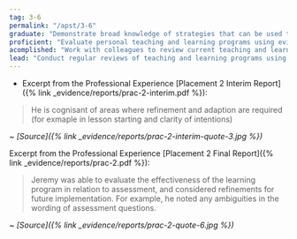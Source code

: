 ```yaml
---
tag: 3-6
permalink: "/apst/3-6"
graduate: "Demonstrate broad knowledge of strategies that can be used to evaluate teaching programs to improve student learning."
proficient: "Evaluate personal teaching and learning programs using evidence, including feedback from students and student assessment data, to inform planning."
acomplished: "Work with colleagues to review current teaching and learning programs using student feedback, student assessment data, knowledge of curriculum and workplace practices."
lead: "Conduct regular reviews of teaching and learning programs using multiple sources of evidence including: student assessment data, curriculum documents, teaching practices and feedback from parents/carers, students and colleagues."
---
```

* Excerpt from the Professional Experience [Placement 2 Interim Report]({% link _evidence/reports/prac-2-interim.pdf %}):

> He is cognisant of areas where refinement and adaption are required (for exmaple in lesson starting and clarity of intentions)

~ *[Source]({% link _evidence/reports/prac-2-interim-quote-3.jpg %})*

Excerpt from the Professional Experience [Placement 2 Final Report]({% link _evidence/reports/prac-2.pdf %}):

> Jeremy was able to evaluate the effectiveness of the learning program in relation to assessment, and considered refinements for future implementation. For example, he noted any ambiguities in the wording of assessment questions.

~ *[Source]({% link _evidence/reports/prac-2-quote-6.jpg %})*
